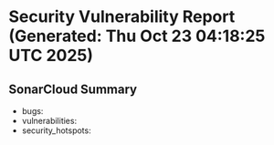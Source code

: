 # Security Vulnerability Report (Generated: Thu Oct 23 04:18:25 UTC 2025)


## SonarCloud Summary
* bugs: 
* vulnerabilities: 
* security_hotspots: 

